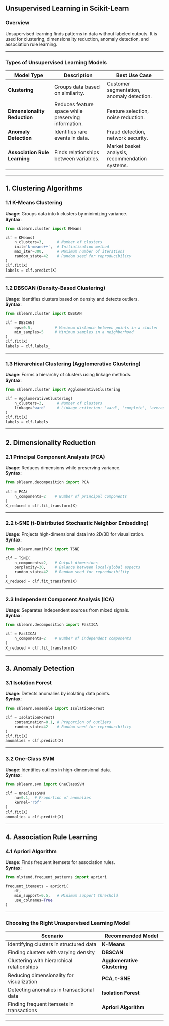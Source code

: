 ## **Unsupervised Learning in Scikit-Learn**  

### **Overview**  
Unsupervised learning finds patterns in data without labeled outputs. It is used for clustering, dimensionality reduction, anomaly detection, and association rule learning.

---

### **Types of Unsupervised Learning Models**  

| Model Type | Description | Best Use Case |
|------------|-------------|--------------|
| **Clustering** | Groups data based on similarity. | Customer segmentation, anomaly detection. |
| **Dimensionality Reduction** | Reduces feature space while preserving information. | Feature selection, noise reduction. |
| **Anomaly Detection** | Identifies rare events in data. | Fraud detection, network security. |
| **Association Rule Learning** | Finds relationships between variables. | Market basket analysis, recommendation systems. |

---

## **1. Clustering Algorithms**  

### **1.1 K-Means Clustering**  
**Usage**: Groups data into `k` clusters by minimizing variance.  
**Syntax**:  
```python
from sklearn.cluster import KMeans

clf = KMeans(
    n_clusters=3,      # Number of clusters
    init='k-means++',  # Initialization method
    max_iter=300,      # Maximum number of iterations
    random_state=42    # Random seed for reproducibility
)
clf.fit(X)
labels = clf.predict(X)
```

---

### **1.2 DBSCAN (Density-Based Clustering)**  
**Usage**: Identifies clusters based on density and detects outliers.  
**Syntax**:  
```python
from sklearn.cluster import DBSCAN

clf = DBSCAN(
    eps=0.5,          # Maximum distance between points in a cluster
    min_samples=5     # Minimum samples in a neighborhood
)
clf.fit(X)
labels = clf.labels_
```

---

### **1.3 Hierarchical Clustering (Agglomerative Clustering)**  
**Usage**: Forms a hierarchy of clusters using linkage methods.  
**Syntax**:  
```python
from sklearn.cluster import AgglomerativeClustering

clf = AgglomerativeClustering(
    n_clusters=3,      # Number of clusters
    linkage='ward'     # Linkage criterion: 'ward', 'complete', 'average'
)
clf.fit(X)
labels = clf.labels_
```

---

## **2. Dimensionality Reduction**  

### **2.1 Principal Component Analysis (PCA)**  
**Usage**: Reduces dimensions while preserving variance.  
**Syntax**:  
```python
from sklearn.decomposition import PCA

clf = PCA(
    n_components=2    # Number of principal components
)
X_reduced = clf.fit_transform(X)
```

---

### **2.2 t-SNE (t-Distributed Stochastic Neighbor Embedding)**  
**Usage**: Projects high-dimensional data into 2D/3D for visualization.  
**Syntax**:  
```python
from sklearn.manifold import TSNE

clf = TSNE(
    n_components=2,   # Output dimensions
    perplexity=30,    # Balance between local/global aspects
    random_state=42   # Random seed for reproducibility
)
X_reduced = clf.fit_transform(X)
```

---

### **2.3 Independent Component Analysis (ICA)**  
**Usage**: Separates independent sources from mixed signals.  
**Syntax**:  
```python
from sklearn.decomposition import FastICA

clf = FastICA(
    n_components=2    # Number of independent components
)
X_reduced = clf.fit_transform(X)
```

---

## **3. Anomaly Detection**  

### **3.1 Isolation Forest**  
**Usage**: Detects anomalies by isolating data points.  
**Syntax**:  
```python
from sklearn.ensemble import IsolationForest

clf = IsolationForest(
    contamination=0.1, # Proportion of outliers
    random_state=42    # Random seed for reproducibility
)
clf.fit(X)
anomalies = clf.predict(X)
```

---

### **3.2 One-Class SVM**  
**Usage**: Identifies outliers in high-dimensional data.  
**Syntax**:  
```python
from sklearn.svm import OneClassSVM

clf = OneClassSVM(
    nu=0.1,  # Proportion of anomalies
    kernel='rbf'
)
clf.fit(X)
anomalies = clf.predict(X)
```

---

## **4. Association Rule Learning**  

### **4.1 Apriori Algorithm**  
**Usage**: Finds frequent itemsets for association rules.  
**Syntax**:  
```python
from mlxtend.frequent_patterns import apriori

frequent_itemsets = apriori(
    df, 
    min_support=0.5,   # Minimum support threshold
    use_colnames=True
)
```

---

### **Choosing the Right Unsupervised Learning Model**  

| Scenario | Recommended Model |
|----------|--------------------|
| Identifying clusters in structured data | **K-Means** |
| Finding clusters with varying density | **DBSCAN** |
| Clustering with hierarchical relationships | **Agglomerative Clustering** |
| Reducing dimensionality for visualization | **PCA, t-SNE** |
| Detecting anomalies in transactional data | **Isolation Forest** |
| Finding frequent itemsets in transactions | **Apriori Algorithm** |

---